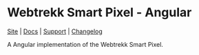 # Webtrekk Smart Pixel - Angular

[Site](https://www.webtrekk.com/) |
[Docs](https://docs.webtrekk.com/display/WSPD/Angular) |
[Support](https://support.webtrekk.com/) |
[Changelog](./packages/angular/CHANGELOG.md)

A Angular implementation of the Webtrekk Smart Pixel.
